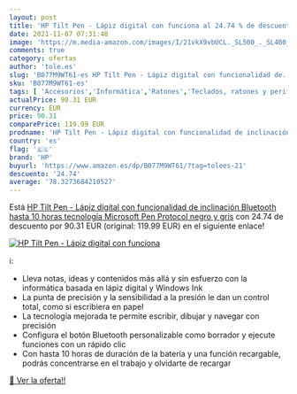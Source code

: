 ```yaml
---
layout: post
title: 'HP Tilt Pen - Lápiz digital con funciona al 24.74 % de descuento'
date: 2021-11-07 07:31:48
image: 'https://m.media-amazon.com/images/I/21vkX9vbUCL._SL500_._SL400_.jpg'
comments: true
category: ofertas
author: 'tole.es'
slug: 'B077M9WT61-es HP Tilt Pen - Lápiz digital con funcionalidad de...'
sku: 'B077M9WT61-es'
tags: [ 'Accesorios','Informática','Ratones','Teclados, ratones y periféricos de entrada','hp','lápiz', ]
actualPrice: 90.31 EUR
currency: EUR
price: 90.31
comparePrice: 119.99 EUR
prodname: 'HP Tilt Pen - Lápiz digital con funcionalidad de inclinación  Bluetooth  hasta 10 horas  tecnología Microsoft Pen Protocol   negro y gris'
country: 'es'
flag: '🇪🇸'
brand: 'HP'
buyurl: 'https://www.amazon.es/dp/B077M9WT61/?tag=tolees-21'
descuento: '24.74'
average: '78.3273684210527'
---
```


Está [HP Tilt Pen - Lápiz digital con funcionalidad de inclinación  Bluetooth  hasta 10 horas  tecnología Microsoft Pen Protocol   negro y gris](https://www.amazon.es/dp/B077M9WT61/?tag=tolees-21) con 24.74 de descuento por 90.31 EUR (original: 119.99 EUR) en el siguiente enlace!

[![HP Tilt Pen - Lápiz digital con funciona](https://m.media-amazon.com/images/I/21vkX9vbUCL._SL500_._SL400_.jpg)](https://www.amazon.es/dp/B077M9WT61/?tag=tolees-21)

ℹ️:

- Lleva notas, ideas y contenidos más allá y sin esfuerzo con la informática basada en lápiz digital y Windows Ink
- La punta de precisión y la sensibilidad a la presión le dan un control total, como si escribiera en papel
- La tecnología mejorada te permite escribir, dibujar y navegar con precisión
- Configura el botón Bluetooth personalizable como borrador y ejecute funciones con un rápido clic
- Con hasta 10 horas de duración de la batería y una función recargable, podrás concentrarse en el trabajo y olvidarte de recargar

[🛒 Ver la oferta!!](https://www.amazon.es/dp/B077M9WT61/?tag=tolees-21)

